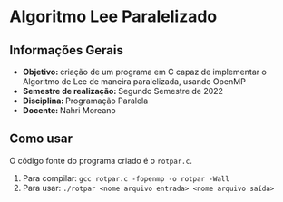# Algoritmo Lee Paralelizado

## Informações Gerais
* <b> Objetivo: </b> criação de um programa em C capaz de implementar o Algoritmo de Lee de maneira paralelizada, usando OpenMP
* <b> Semestre de realização: </b> Segundo Semestre de 2022
* <b> Disciplina: </b> Programação Paralela
* <b> Docente: </b> Nahri Moreano

## Como usar

O código fonte do programa criado é o `rotpar.c`.

1. Para compilar: `gcc rotpar.c -fopenmp -o rotpar -Wall`
2. Para usar: `./rotpar <nome arquivo entrada> <nome arquivo saída>`
